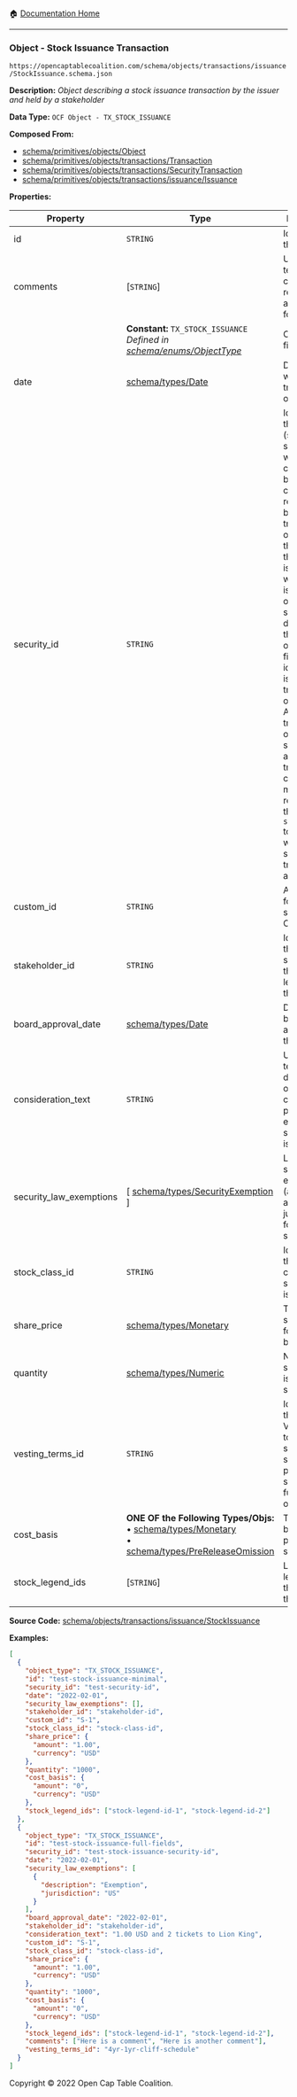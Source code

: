 :house: [Documentation Home](../../../../../README.md)

---

### Object - Stock Issuance Transaction

`https://opencaptablecoalition.com/schema/objects/transactions/issuance/StockIssuance.schema.json`

**Description:** _Object describing a stock issuance transaction by the issuer and held by a stakeholder_

**Data Type:** `OCF Object - TX_STOCK_ISSUANCE`

**Composed From:**

- [schema/primitives/objects/Object](../../../primitives/objects/Object.md)
- [schema/primitives/objects/transactions/Transaction](../../../primitives/objects/transactions/Transaction.md)
- [schema/primitives/objects/transactions/SecurityTransaction](../../../primitives/objects/transactions/SecurityTransaction.md)
- [schema/primitives/objects/transactions/issuance/Issuance](../../../primitives/objects/transactions/issuance/Issuance.md)

**Properties:**

| Property                | Type                                                                                                                                                                                   | Description                                                                                                                                                                                                                                                                                                                                                                                                                                                                                                 | Required   |
| ----------------------- | -------------------------------------------------------------------------------------------------------------------------------------------------------------------------------------- | ----------------------------------------------------------------------------------------------------------------------------------------------------------------------------------------------------------------------------------------------------------------------------------------------------------------------------------------------------------------------------------------------------------------------------------------------------------------------------------------------------------- | ---------- |
| id                      | `STRING`                                                                                                                                                                               | Identifier for the object                                                                                                                                                                                                                                                                                                                                                                                                                                                                                   | `REQUIRED` |
| comments                | [`STRING`]                                                                                                                                                                             | Unstructured text comments related to and stored for the object                                                                                                                                                                                                                                                                                                                                                                                                                                             | -          |
|                         | **Constant:** `TX_STOCK_ISSUANCE`</br>_Defined in [schema/enums/ObjectType](../../../enums/ObjectType.md)_                                                                             | Object type field                                                                                                                                                                                                                                                                                                                                                                                                                                                                                           | -          |
| date                    | [schema/types/Date](../../../types/Date.md)                                                                                                                                            | Date on which the transaction occurred                                                                                                                                                                                                                                                                                                                                                                                                                                                                      | `REQUIRED` |
| security_id             | `STRING`                                                                                                                                                                               | Identifier for the security (stock, plan security, warrant, or convertible) by which it can be referenced by other transaction objects. Note that while this identifier is created with an issuance object, it should be different than the issuance object's `id` field which identifies the issuance transaction object itself. All future transactions on the security (e.g. acceptance, transfer, cancel, etc.) must reference this `security_id` to qualify which security the transaction applies to. | `REQUIRED` |
| custom_id               | `STRING`                                                                                                                                                                               | A custom ID for this security (e.g. CN-1.)                                                                                                                                                                                                                                                                                                                                                                                                                                                                  | `REQUIRED` |
| stakeholder_id          | `STRING`                                                                                                                                                                               | Identifier for the stakeholder that holds legal title to this security                                                                                                                                                                                                                                                                                                                                                                                                                                      | `REQUIRED` |
| board_approval_date     | [schema/types/Date](../../../types/Date.md)                                                                                                                                            | Date of board approval for the security                                                                                                                                                                                                                                                                                                                                                                                                                                                                     | -          |
| consideration_text      | `STRING`                                                                                                                                                                               | Unstructured text description of consideration provided in exchange for security issuance                                                                                                                                                                                                                                                                                                                                                                                                                   | -          |
| security_law_exemptions | [ [schema/types/SecurityExemption](../../../types/SecurityExemption.md) ]                                                                                                              | List of security law exemptions (and applicable jurisdictions) for this security                                                                                                                                                                                                                                                                                                                                                                                                                            | `REQUIRED` |
| stock_class_id          | `STRING`                                                                                                                                                                               | Identifier of the stock class for this stock issuance                                                                                                                                                                                                                                                                                                                                                                                                                                                       | `REQUIRED` |
| share_price             | [schema/types/Monetary](../../../types/Monetary.md)                                                                                                                                    | The price per share paid for the stock by the holder                                                                                                                                                                                                                                                                                                                                                                                                                                                        | `REQUIRED` |
| quantity                | [schema/types/Numeric](../../../types/Numeric.md)                                                                                                                                      | Number of shares issued to the stakeholder                                                                                                                                                                                                                                                                                                                                                                                                                                                                  | `REQUIRED` |
| vesting_terms_id        | `STRING`                                                                                                                                                                               | Identifier of the VestingTerms to which this security is subject. If not present, security is fully vested on issuance.                                                                                                                                                                                                                                                                                                                                                                                     | -          |
| cost_basis              | **ONE OF the Following Types/Objs:**</br>&bull; [schema/types/Monetary](../../../types/Monetary.md)</br>&bull; [schema/types/PreReleaseOmission](../../../types/PreReleaseOmission.md) | The cost basis for this particular stock                                                                                                                                                                                                                                                                                                                                                                                                                                                                    | `REQUIRED` |
| stock_legend_ids        | [`STRING`]                                                                                                                                                                             | List of stock legend ids that apply to this stock                                                                                                                                                                                                                                                                                                                                                                                                                                                           | `REQUIRED` |

**Source Code:** [schema/objects/transactions/issuance/StockIssuance](../../../../../../schema/objects/transactions/issuance/StockIssuance.schema.json)

**Examples:**

```json
[
  {
    "object_type": "TX_STOCK_ISSUANCE",
    "id": "test-stock-issuance-minimal",
    "security_id": "test-security-id",
    "date": "2022-02-01",
    "security_law_exemptions": [],
    "stakeholder_id": "stakeholder-id",
    "custom_id": "S-1",
    "stock_class_id": "stock-class-id",
    "share_price": {
      "amount": "1.00",
      "currency": "USD"
    },
    "quantity": "1000",
    "cost_basis": {
      "amount": "0",
      "currency": "USD"
    },
    "stock_legend_ids": ["stock-legend-id-1", "stock-legend-id-2"]
  },
  {
    "object_type": "TX_STOCK_ISSUANCE",
    "id": "test-stock-issuance-full-fields",
    "security_id": "test-stock-issuance-security-id",
    "date": "2022-02-01",
    "security_law_exemptions": [
      {
        "description": "Exemption",
        "jurisdiction": "US"
      }
    ],
    "board_approval_date": "2022-02-01",
    "stakeholder_id": "stakeholder-id",
    "consideration_text": "1.00 USD and 2 tickets to Lion King",
    "custom_id": "S-1",
    "stock_class_id": "stock-class-id",
    "share_price": {
      "amount": "1.00",
      "currency": "USD"
    },
    "quantity": "1000",
    "cost_basis": {
      "amount": "0",
      "currency": "USD"
    },
    "stock_legend_ids": ["stock-legend-id-1", "stock-legend-id-2"],
    "comments": ["Here is a comment", "Here is another comment"],
    "vesting_terms_id": "4yr-1yr-cliff-schedule"
  }
]
```

Copyright © 2022 Open Cap Table Coalition.
